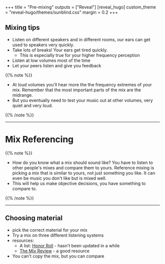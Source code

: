 +++
title = "Pre-mixing"
outputs = ["Reveal"]
[reveal_hugo]
custom_theme = "reveal-hugo/themes/sunblind.css"
margin = 0.2
+++

## Mixing tips

- Listen on different speakers and in different rooms, our ears can get used to speakers very quickly.
- Take lots of breaks! Your ears get tired quickly.
  - This is especially true for your higher frequency perception
- Listen at low volumes most of the time
- Let your peers listen and give you feedback

{{% note %}}

- At loud volumes you'll hear more the the frequency extremes of your mix. Remember that the most important parts of the mix are the midrange.
- But you eventually need to test your music out at other volumes, very quiet and very loud.

{{% /note %}}

---

# Mix Referencing

{{% note %}}

- How do you know what a mix should sound like? You have to listen to other people's mixes and compare them to yours. Reference mixing is picking a mix that is similar to yours, not just something you like. It can even be music you don't like but is mixed well.
- This will help us make objective decisions, you have something to compare to.

{{% /note %}}

---

## Choosing material

- pick the correct material for your mix
- Try a mix on three different listening systems
- resources:
  - A list: [Honor Roll](https://www.digido.com/honor-roll/) - hasn't been updated in a while
  - [The Mix Review](https://themixreview.org/) - a good resource
- You can't copy the mix, but you can compare
